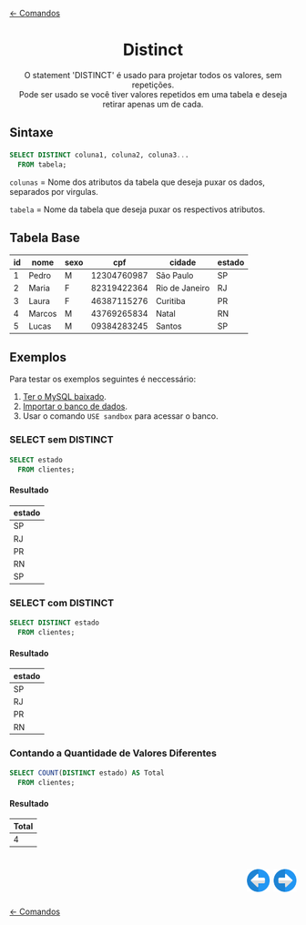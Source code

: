 [← Comandos](./comandos.md#comandos)

<h1 align="center">Distinct</h1>
<p align="center">O statement 'DISTINCT' é usado para projetar todos os valores, sem repetições.</br>Pode ser usado se você tiver valores repetidos em uma tabela e deseja retirar apenas um de cada.</p>

## Sintaxe

```sql
SELECT DISTINCT coluna1, coluna2, coluna3...
  FROM tabela;
```

```colunas``` = Nome dos atributos da tabela que deseja puxar os dados, separados por virgulas.

```tabela``` = Nome da tabela que deseja puxar os respectivos atributos.

## Tabela Base

| id | nome   | sexo | cpf         | cidade         | estado |
|----|--------|------|-------------|----------------|--------|
|  1 | Pedro  | M    | 12304760987 | São Paulo      | SP     |
|  2 | Maria  | F    | 82319422364 | Rio de Janeiro | RJ     |
|  3 | Laura  | F    | 46387115276 | Curitiba       | PR     |
|  4 | Marcos | M    | 43769265834 | Natal          | RN     |
|  5 | Lucas  | M    | 09384283245 | Santos         | SP     |

## Exemplos

Para testar os exemplos seguintes é neccessário:

1. [Ter o MySQL baixado](../../ambiente_de_trabalho/instalando_o_mysql_server.md#instalando-o-mysql-server).
2. [Importar o banco de dados](../iniciando/iniciando.md#iniciando).
3. Usar o comando ```USE sandbox``` para acessar o banco.

### SELECT sem DISTINCT

```sql
SELECT estado
  FROM clientes;
```

#### Resultado

| estado |
|--------|
| SP     |
| RJ     |
| PR     |
| RN     |
| SP     |

### SELECT com DISTINCT

```sql
SELECT DISTINCT estado
  FROM clientes;
```

#### Resultado

| estado |
|--------|
| SP     |
| RJ     |
| PR     |
| RN     |

### Contando a Quantidade de Valores Diferentes

```sql
SELECT COUNT(DISTINCT estado) AS Total
  FROM clientes;
```

#### Resultado

| Total |
|-------|
|   4   |

<h1 align="right">
<a href="./select.md#select"><img src="../../../images/previous-arrow.svg" alt="previous" width="40px"></a>
<a href="./where.md#where"><img src="../../../images/next-arrow.svg" alt="next" width="40px"></a>
</h1>

[← Comandos](./comandos.md#comandos)